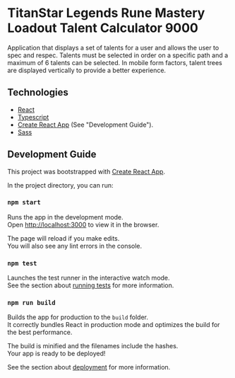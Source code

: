 # TitanStar Legends Rune Mastery Loadout Talent Calculator 9000
Application that displays a set of talents for a user and allows the user to spec and respec. Talents must be selected in order on a specific path and a maximum of 6 talents can be selected. In mobile form factors, talent trees are displayed vertically to provide a better experience.

## Technologies
- [React](https://reactjs.org/)
- [Typescript](https://www.typescriptlang.org/)
- [Create React App](https://github.com/facebook/create-react-app) (See "Development Guide").
- [Sass](https://sass-lang.com/)

## Development Guide
This project was bootstrapped with [Create React App](https://github.com/facebook/create-react-app).

In the project directory, you can run:

### `npm start`

Runs the app in the development mode.\
Open [http://localhost:3000](http://localhost:3000) to view it in the browser.

The page will reload if you make edits.\
You will also see any lint errors in the console.

### `npm test`

Launches the test runner in the interactive watch mode.\
See the section about [running tests](https://facebook.github.io/create-react-app/docs/running-tests) for more information.

### `npm run build`

Builds the app for production to the `build` folder.\
It correctly bundles React in production mode and optimizes the build for the best performance.

The build is minified and the filenames include the hashes.\
Your app is ready to be deployed!

See the section about [deployment](https://facebook.github.io/create-react-app/docs/deployment) for more information.